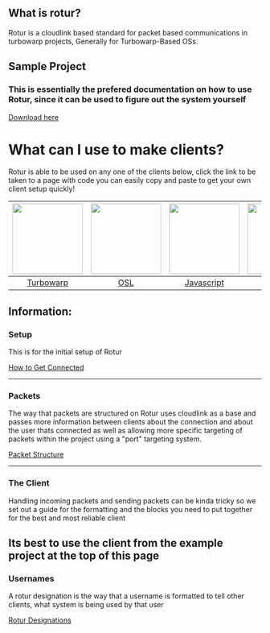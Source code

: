 ## What is rotur?

Rotur is a cloudlink based standard for packet based communications in turbowarp projects, Generally for Turbowarp-Based OSs.

## Sample Project

### This is essentially the prefered documentation on how to use Rotur, since it can be used to figure out the system yourself
[Download here](https://raw.githubusercontent.com/RoturTW/main/main/Implementations/SCRATCH/Rotur_Example_Project.sb3)

# What can I use to make clients?

Rotur is able to be used on any one of the clients below, click the link to be taken to a page with code you can easily copy and paste to get your own client setup quickly!

| <img src="https://avatars.githubusercontent.com/u/67349469?s=200&v=4" width="140px"> | <img src="https://raw.githubusercontent.com/Mistium/Origin-OS/main/Resources/origin-logo-new.png" width="140px"> | <img src="https://upload.wikimedia.org/wikipedia/commons/thumb/6/6a/JavaScript-logo.png/600px-JavaScript-logo.png" width="140px"> | <img src="https://upload.wikimedia.org/wikipedia/commons/thumb/c/c3/Python-logo-notext.svg/1869px-Python-logo-notext.png" width="140px"> |  <img src="https://upload.wikimedia.org/wikipedia/commons/c/cf/Lua-Logo.svg" width="140px"> | <img src="https://upload.wikimedia.org/wikipedia/commons/thumb/b/bd/Logo_C_sharp.svg/1200px-Logo_C_sharp.svg.png" width="140px"> | <img src="https://upload.wikimedia.org/wikipedia/en/thumb/3/30/Java_programming_language_logo.svg/182px-Java_programming_language_logo.svg.png" width="140px"> |
|:----------------------------------------------------------------:|:-------------------------------------------------------------------:|:-------------------------------------------------------------------:|:----------------------------------------------------------:|:----------------------------------------------------------:|:----------------------------------------------------------:|:----------------------------------------------------------:|
|[Turbowarp](https://github.com/RoturTW/main/tree/main/Implementations/SCRATCH)|       [OSL](https://github.com/RoturTW/main/tree/main/Implementations/OSL)      |   [Javascript](https://github.com/RoturTW/main/tree/main/Implementations/JS)    | [Python](https://github.com/RoturTW/main/tree/main/Implementations/PY) |      [LUA](https://github.com/RoturTW/main/tree/main/Implementations/LUA) | [CS](https://github.com/RoturTW/main/tree/main/Implementations/CS) | [JAVA](https://github.com/RoturTW/main/tree/main/Implementations/JAVA) |

## Information:

### Setup
This is for the initial setup of Rotur

[How to Get Connected](https://github.com/RoturTW/main/wiki/Connecting-to-Rotur)

---

### Packets
The way that packets are structured on Rotur uses cloudlink as a base and passes more information between clients about the connection and about the user thats connected as well as allowing more specific targeting of packets within the project using a "port" targeting system.

[Packet Structure](https://github.com/RoturTW/main/wiki/Packet-Structure)

---
### The Client
Handling incoming packets and sending packets can be kinda tricky so we set out a guide for the formatting and the blocks you need to put together for the best and most reliable client

Its best to use the client from the example project at the top of this page
---
### Usernames
A rotur designation is the way that a username is formatted to tell other clients, what system is being used by that user

[Rotur Designations](https://github.com/RoturTW/main/wiki/Rotur-Designations)
